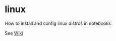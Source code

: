# linux
How to install and config linux distros in notebooks

See [Wiki](https://github.com/andguerreiro/linux/wiki)

